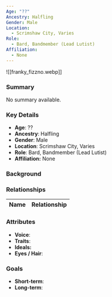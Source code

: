 ```yaml
---
Age: "??"
Ancestry: Halfling
Gender: Male
Location:
  - Scrimshaw City, Varies
Role:
  - Bard, Bandmember (Lead Lutist)
Affiliation:
  - None
---
```


![[franky_fizzno.webp]]
### Summary
No summary available.

### Key Details
- **Age**: ??
- **Ancestry**: Halfling
- **Gender**: Male
- **Location**: Scrimshaw City, Varies
- **Role**: Bard, Bandmember (Lead Lutist)
- **Affiliation:** None

### Background


### Relationships

| Name  | Relationship |
| ----- | ------------ |

### Attributes
- **Voice**:
- **Traits**:  
- **Ideals:**
- **Eyes / Hair**:  

### Goals
- **Short-term**:  
- **Long-term**:  
